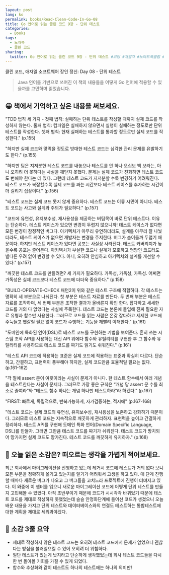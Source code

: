 ```yaml
---
layout: post
lang: ko
permalink: books/Read-Clean-Code-In-Go-08
title: Go 언어로 읽는 클린 코드 9장 - 단위 테스트
categories:
  - Books
tags:
  - 노개북
  - 클린 코드
sharing:
  twitter: Go 언어로 읽는 클린 코드 9장 - 단위 테스트 #코딩 #개발자 #노마드북클럽 #노개북
---
```


클린 코드, 애자일 소프트웨어 장인 정신: Day 08 - 단위 테스트

> Java 언어를 기반으로 쓰여진 이 책의 내용들을 어떻게 Go 언어에 적용할 수 있을까를 고민하며 읽었습니다.

## 😀 책에서 기억하고 싶은 내용을 써보세요.

"TDD 법칙 세 가지 - 첫째 법칙: 실패하는 단위 테스트를 작성할 때까지 실제 코드를 작성하지 않는다. 둘째 법칙: 컴파일은 실패하지 않으면서 실행이 실패하는 정도로만 단위 테스트를 작성한다. 셋째 법칙: 현재 실패하는 테스트를 통과할 정도로만 실제 코드를 작성한다." (p.155)

"하지만 실제 코드와 맞먹을 정도로 방대한 테스트 코드는 심각한 관리 문제를 유발하기도 한다." (p.155)

"하지만 팀은 지저분한 테스트 코드를 내놓으나 테스트를 안 하나 오십보 백 보라는, 아니 오히려 더 못하다는 사실을 깨닫지 못했다. 문제는 실제 코드가 진화하면 테스트 코드도 변해야 한다는 데 있다. 그런데 테스트 코드가 지저분할 수록 변경하기 어려워진다. 테스트 코드가 복잡할수록 실제 코드를 짜는 시간보다 테스트 케이스를 추가하는 시간이 더 걸리기 십상이다." (p.156)

"테스트 코드는 실제 코드 못지 않게 중요하다. 테스트 코드는 이류 시민이 아니다. 테스트 코드는 사고와 설계와 주의가 필요하다." (p.157)

"코드에 유연성, 유지보수성, 재사용성을 제공하는 버팀목이 바로 단위 테스트다. 이유는 단순하다. 테스트 케이스가 있으면 변경이 두렵지 않으니까! 테스트 케이스가 없다면 모든 변경이 잠정적인 버그다. 아키텍처가 아무리 유연하더라도, 설계를 아무리 잘 나눴더라도, 테스트 케이스가 없으면 개발자는 변경을 주저한다. 버그가 숨어들까 두렵기 때문이다. 하지만 테스트 케이스가 있다면 공포는 사실상 사라진다. 테스트 커버리지가 높을수록 공포는 줄어든다. 아키텍처가 부실한 코드나 설계가 모호하고 엉망인 코드라도 별다른 우려 없이 변경할 수 있다. 아니, 오히려 안심하고 아키텍처와 설계를 개선할 수 있다." (p.157)

"깨끗한 테스트 코드를 만들려면? 세 가지가 필요하다. 가독성, 가독성, 가독성. 어쩌면 가독성은 실제 코드보다 테스트 코드에 더더욱 중요하다." (p.158)

"BUILD-OPERATE-CHECK 패턴2이 위와 같은 테스트 구조에 적합하다. 각 테스트는 명확히 세 부분으로 나눠진다. 첫 부분은 테스트 자료를 만든다. 두 번째 부분은 테스트 자료를 조작하며, 세 번째 부분은 조작한 결과가 올바른지 확인 한다. 잡다하고 세세한 코드를 거의 다 없앴다는 사실에 주목한다. 테스트 코드는 본론에 돌입해 진짜 필요한 자료 유형과 함수만 사용한다. 그러므로 코드를 읽는 사람은 온갖 잡다하고 세세한 코드에 주눅들고 헷갈릴 필요 없이 코드가 수행하는 기능을 재빨리 이해한다." (p.161)

"도메인에 특화된 언어(DSL)로 테스트 코드를 구현하는 기법을 보여준다. 흔히 쓰는 시스템 조작 API를 사용하는 대신 API 위에다 함수와 유틸리티를 구현한 후 그 함수와 유틸리티를 사용하므로 테스트 코드를 짜기도 읽기도 쉬워진다." (p.161)

"테스트 API 코드에 적용하는 표준은 실제 코드에 적용하는 표준과 확실히 다르다. 단순하고, 간결하고, 표현력이 풍부해야 하지만, 실제 코드만큼 효율적일 필요는 없다. (p.161-162)

"각 절에 assert 문이 여럿이라는 사실이 문제가 아니다. 한 테스트 함수에서 여러 개념을 테스트한다는 사실이 문제다. 그러므로 가장 좋은 규칙은 “개념 당 assert 문 수를 최소로 줄여라”와 “테스트 함수 하나는 개념 하나만 테스트하라”라 하겠다." (p.167)

"FIRST: 빠르게, 독립적으로, 반복가능하게, 자가검증하는, 적시에" (p.167-168)

"테스트 코드는 실제 코드의 유연성, 유지보수성, 재사용성을 보존하고 강화하기 때문이다. 그러므로 테스트 코드는 지속적으로 깨끗하게 관리하자. 표현력을 높이고 간결하게 정리하자. 테스트 API를 구현해 도메인 특화 언어(Domain Specific Language, DSL)를 만들자. 그러면 그만큼 테스트 코드를 짜기가 쉬워진다. 테스트 코드가 방치되어 망가지면 실제 코드도 망가진다. 테스트 코드를 깨끗하게 유지하자." (p.168)

## 🤔 오늘 읽은 소감은? 떠오르는 생각을 가볍게 적어보세요.

최근 회사에서 마이그레이션을 진행하고 있는데 레거시 코드에 테스트가 거의 없다 보니 모든 부분을 정확하게 옮기고 있는지를 알기가 어려워서 고생을 하고 있다. 매 단계 진행할 때마다 새로운 버그가 나오고 그 버그들을 고치느라 프로젝트에 진행이 더뎌지고 있다. 이 와중에 이 챕터를 읽으니 새로운 마이그레이션 코드에 어떻게 단위 테스트를 만들지 고민해볼 수 있었다. 아직 초반부이기 때문에 코드가 시시각각 바뀌었기 때문에 테스트 코드를 제대로 작성하지 못했었는데 슬슬 안정화단계에 들어선 코드가 생겼으니 오늘 배운 내용을 가지고 단위 테스트와 데이터베이스와의 연결도 테스트하는 통합테스트에 대한 계획을 제대로 세워봐야겠다.

## 👀 소감 3줄 요약
- 제대로 작성하지 않은 테스트 코드는 오히려 테스트 코드에서 문제가 없었으니 괜찮다는 방심을 불러일으킬 수 있어 오히려 더 위험하다.
- 일단 테스트가 있는게 낫지라고 단순하게 생각했었는데 회사 테스트 코드들을 다시 한 번 돌아볼 기회를 가질 수 있게 되었다.
- 함수와 추상화와 같이 테스트도 하나의 테스트에는 하나의 의미만!